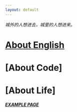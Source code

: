 ```yaml
---
layout: default
---
```


_城外的人想进去，城里的人想进来。_

# [About English](./english_post.html)


# [About Code]


# [About Life]


##### [EXAMPLE PAGE](./example_index.html)

